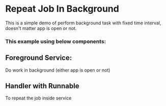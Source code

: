 # Repeat Job In Background
This is a simple demo of perform background task with fixed time interval, doesn't matter app is open or not.

### This example using below components:

## Foreground Service:
Do work in background (either app is open or not)

## Handler with Runnable
To repeat the job inside service

